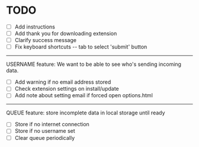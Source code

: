TODO
====

- [ ] Add instructions
- [ ] Add thank you for downloading extension
- [ ] Clarify success message
- [ ] Fix keyboard shortcuts -- tab to select 'submit' button

-------------

USERNAME feature: We want to be able to see who's sending incoming data.
- [ ] Add warning if no email address stored
- [ ] Check extension settings on install/update
- [ ] Add note about setting email if forced open options.html

------------

QUEUE feature: store incomplete data in local storage until ready
- [ ] Store if no internet connection
- [ ] Store if no username set
- [ ] Clear queue periodically